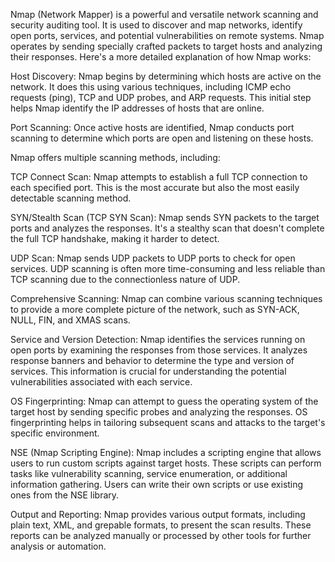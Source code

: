 Nmap (Network Mapper) is a powerful and versatile network scanning and security auditing tool.
It is used to discover and map networks, identify open ports, services, and potential vulnerabilities on remote systems.
Nmap operates by sending specially crafted packets to target hosts and analyzing their responses.
Here's a more detailed explanation of how Nmap works:

Host Discovery: Nmap begins by determining which hosts are active on the network. 
It does this using various techniques, including ICMP echo requests (ping), TCP and UDP probes, and ARP requests. 
This initial step helps Nmap identify the IP addresses of hosts that are online.

Port Scanning: Once active hosts are identified, 
Nmap conducts port scanning to determine which ports are open and listening on these hosts. 

Nmap offers multiple scanning methods, including:

  TCP Connect Scan: Nmap attempts to establish a full TCP connection to each specified port. 
  This is the most accurate but also the most easily detectable scanning method.

  SYN/Stealth Scan (TCP SYN Scan): Nmap sends SYN packets to the target ports and analyzes the responses. 
  It's a stealthy scan that doesn't complete the full TCP handshake, making it harder to detect.

  UDP Scan: Nmap sends UDP packets to UDP ports to check for open services. 
  UDP scanning is often more time-consuming and less reliable than TCP scanning due to the connectionless nature of UDP.

  Comprehensive Scanning: Nmap can combine various scanning techniques to provide a more complete picture of the network, 
  such as SYN-ACK, NULL, FIN, and XMAS scans.

Service and Version Detection: Nmap identifies the services running on open ports by examining the responses from those services. 
It analyzes response banners and behavior to determine the type and version of services. 
This information is crucial for understanding the potential vulnerabilities associated with each service.

OS Fingerprinting: Nmap can attempt to guess the operating system of the target host by sending specific probes and analyzing the responses. 
OS fingerprinting helps in tailoring subsequent scans and attacks to the target's specific environment.

NSE (Nmap Scripting Engine): Nmap includes a scripting engine that allows users to run custom scripts against target hosts. 
These scripts can perform tasks like vulnerability scanning, service enumeration, or additional information gathering. 
Users can write their own scripts or use existing ones from the NSE library.

Output and Reporting: Nmap provides various output formats, including plain text, XML, and grepable formats, 
to present the scan results. These reports can be analyzed manually or processed by other tools for further analysis or automation.
